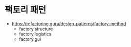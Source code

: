 # 팩토리 패턴
* https://refactoring.guru/design-patterns/factory-method
    * factory.structure
    * factory.logistics
    * factory.gui

